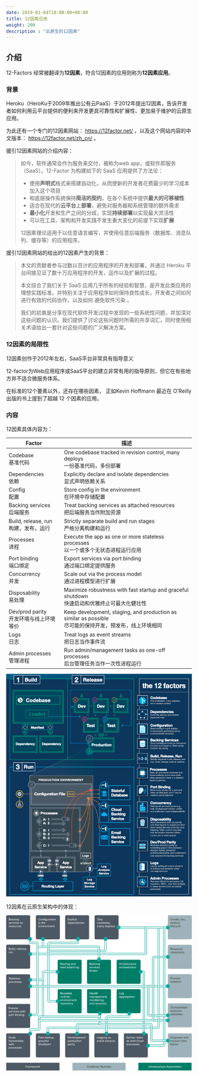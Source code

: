 ```yaml
---
date: 2019-01-04T18:00:00+08:00
title: 12因素应用
weight: 200
description : "云原生的12因素"
---
```


## 介绍

12-Factors 经常被翻译为**12因素**，符合12因素的应用则称为**12因素应用**。

### 背景

Heroku（HeroKu于2009年推出公有云PaaS）于2012年提出12因素，告诉开发者如何利用云平台提供的便利来开发更具可靠性和扩展性、更加易于维护的云原生应用。

为此还有一个专门的12因素网站： https://12factor.net/ ，以及这个网站内容的中文版本： https://12factor.net/zh_cn/ 。

援引12因素网站的介绍内容：

> 如今，软件通常会作为服务来交付，被称为web app，或软件即服务（SaaS）。12-Factor 为构建如下的 SaaS 应用提供了方法论：
> 
> - 使用**声明式**格式来搭建自动化，从而使新的开发者花费最少的学习成本加入这个项目
> - 和底层操作系统保持**简洁的契约**，在各个系统中提供**最大的可移植性**
> - 适合在现代的**云平台**上**部署**，避免对服务器和系统管理的额外需求
> - **最小化**开发和生产之间的分歧，实现**持续部署**以实现最大灵活性
> - 可以在工具、架构和开发实践不发生重大变化的前提下实现**扩展**
> 
> 12因素理论适用于以任意语言编写，并使用任意后端服务（数据库、消息队列、缓存等）的应用程序。

援引12因素网站的给出的12因素产生的背景：

> 本文的贡献者参与过数以百计的应用程序的开发和部署，并通过 Heroku 平台间接见证了数十万应用程序的开发，运作以及扩展的过程。
> 
> 本文综合了我们关于 SaaS 应用几乎所有的经验和智慧，是开发此类应用的理想实践标准，并特别关注于应用程序如何保持良性成长，开发者之间如何进行有效的代码协作，以及如何 避免软件污染 。
> 
> 我们的初衷是分享在现代软件开发过程中发现的一些系统性问题，并加深对这些问题的认识。我们提供了讨论这些问题时所需的共享词汇，同时使用相关术语给出一套针对这些问题的广义解决方案。

### 12因素的局限性

12因素创作于2012年左右，SaaS平台非常具有指导意义

12-factor为Web应用程序或SaaS平台的建立非常有用的指导原则，但它在有些地方并不适合微服务体系。

在标准的12个要素以外，还存在哪些因素， 正如Kevin Hoffmann 最近在 O’Reilly 出版的书上提到了超越 12 个因素的应用。

### 内容

12因素具体内容为：

| Factor                                     | 描述                                                         |
| ------------------------------------------ | ------------------------------------------------------------ |
| Codebase<br/>基准代码                      | One codebase tracked in revision control, many deploys<br/>一份基准代码，多份部署 |
| Dependencies<br/>依赖                      | Explicitly declare and isolate dependencies<br/>显式声明依赖关系 |
| Config<br/>配置                            | Store config in the environment<br/>在环境中存储配置         |
| Backing services<br/>后端服务              | Treat backing services as attached resources<br/>把后端服务当作附加资源 |
| Build, release, run<br/>构建，发布，运行   | Strictly separate build and run stages<br/>严格分离构建和运行 |
| Processes<br/>进程                         | Execute the app as one or more stateless processes<br/>以一个或多个无状态进程运行应用 |
| Port binding<br/>端口绑定                  | Export services via port binding<br/>通过端口绑定提供服务    |
| Concurrency<br/>并发                       | Scale out via the process model<br/>通过进程模型进行扩展     |
| Disposability<br/>易处理                   | Maximize robustness with fast startup and graceful shutdown<br/>快速启动和优雅终止可最大化健壮性 |
| Dev/prod parity<br/>开发环境与线上环境等价 | Keep development, staging, and production as similar as possible<br/>尽可能的保持开发，预发布，线上环境相同 |
| Logs<br/>日志                              | Treat logs as event streams<br/>把日志当作事件流             |
| Admin processes<br/>管理进程               | Run admin/management tasks as one-off processes<br/>后台管理任务当作一次性进程运行 |



![](images/cloud-native-12-factor.png)





12因素在云原生架构中的体现：

![](images/diagram-cloud-native-arch-01.svg)





